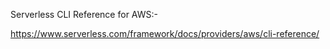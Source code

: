 Serverless CLI Reference for AWS:-

https://www.serverless.com/framework/docs/providers/aws/cli-reference/